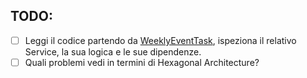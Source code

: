 ## TODO:

- [ ] Leggi il codice partendo da [WeeklyEventTask](src/main/java/io/doubleloop/baddesign/domain/WeeklyEventTask.java),
  ispeziona il relativo Service, la sua logica e le sue dipendenze.
- [ ] Quali problemi vedi in termini di Hexagonal Architecture?
